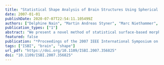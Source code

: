 ```yaml
---
title: "Statistical Shape Analysis of Brain Structures Using Spherical Wavelets"
date: 2007-01-01
publishDate: 2020-07-07T22:54:11.105499Z
authors: ["Delphine Nain", "Martin Andreas Styner", "Marc Niethammer", "James J. Levitt", "Martha Elizabeth Shenton", "Guido Gerig", "Aaron F. Bobick", "Allen R. Tannenbaum"]
publication_types: ["1"]
abstract: "We present a novel method of statistical surface-based morphometry based on the use of non-parametric permutation tests and a spherical wavelet (SWC) shape representation. As an application, we analyze two brain structures, the caudate nucleus and the hippocampus, and compare the results obtained to shape analysis using a sampled point representation. Our results show that the SWC representation indicates new areas of significance preserved under the FDR correction for both the left caudate nucleus and left hippocampus. Additionally, the spherical wavelet representation provides a natural way to interpret the significance results in terms of scale in addition to knowing the spatial location of the regions."
featured: false
publication: "*Proceedings of the 2007 IEEE International Symposium on Biomedical Imaging: From Nano to Macro, Washington, DC, USA, April 12-16, 2007*"
tags: ["ISBI", "brain", "shape"]
url_pdf: "https://doi.org/10.1109/ISBI.2007.356825"
doi: "10.1109/ISBI.2007.356825"
---
```


